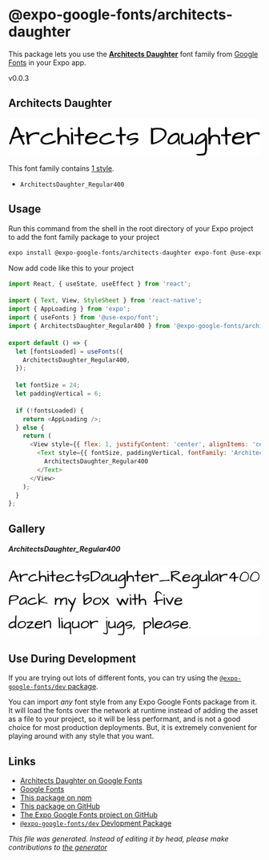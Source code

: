 # @expo-google-fonts/architects-daughter

This package lets you use the [**Architects Daughter**](https://fonts.google.com/specimen/Architects+Daughter) font family from [Google Fonts](https://fonts.google.com/) in your Expo app.

v0.0.3

## Architects Daughter

![Architects Daughter](./font-family.png)

This font family contains [1 style](#gallery).

- `ArchitectsDaughter_Regular400`

## Usage

Run this command from the shell in the root directory of your Expo project to add the font family package to your project
```sh
expo install @expo-google-fonts/architects-daughter expo-font @use-expo/font
```

Now add code like this to your project
```js
import React, { useState, useEffect } from 'react';

import { Text, View, StyleSheet } from 'react-native';
import { AppLoading } from 'expo';
import { useFonts } from '@use-expo/font';
import { ArchitectsDaughter_Regular400 } from '@expo-google-fonts/architects-daughter';

export default () => {
  let [fontsLoaded] = useFonts({
    ArchitectsDaughter_Regular400,
  });

  let fontSize = 24;
  let paddingVertical = 6;

  if (!fontsLoaded) {
    return <AppLoading />;
  } else {
    return (
      <View style={{ flex: 1, justifyContent: 'center', alignItems: 'center' }}>
        <Text style={{ fontSize, paddingVertical, fontFamily: 'ArchitectsDaughter_Regular400' }}>
          ArchitectsDaughter_Regular400
        </Text>
      </View>
    );
  }
};

```

## Gallery

##### ArchitectsDaughter_Regular400
![ArchitectsDaughter_Regular400](./a4f5860f4b7aca9b95305b6c5a3b14e2f1c951eaddd28b5d1fffd374171ccdba.ttf.png)


## Use During Development

If you are trying out lots of different fonts, you can try using the [`@expo-google-fonts/dev` package](https://www.npmjs.com/package/@expo-google-fonts/dev).

You can import *any* font style from any Expo Google Fonts package from it. It will load the fonts
over the network at runtime instead of adding the asset as a file to your project, so it will be 
less performant, and is not a good choice for most production deployments. But, it is extremely convenient
for playing around with any style that you want.

## Links

- [Architects Daughter on Google Fonts](https://fonts.google.com/specimen/Architects+Daughter)
- [Google Fonts](https://fonts.google.com/)
- [This package on npm](https://www.npmjs.com/package/@expo-google-fonts/architects-daughter)
- [This package on GitHub](https://github.com/expo/google-fonts/tree/master/font-packages/architects-daughter)
- [The Expo Google Fonts project on GitHub](https://github.com/expo/google-fonts)
- [`@expo-google-fonts/dev` Devlopment Package](https://github.com/expo/google-fonts/tree/master/font-packages/dev)


*This file was generated. Instead of editing it by head, please make contributions to [the generator](https://github.com/expo/google-fonts/tree/master/packages/generator)*
